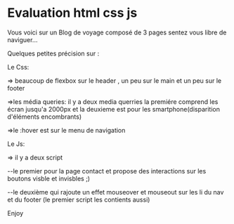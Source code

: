 Evaluation html css js
=

Vous voici sur un Blog de voyage composé de 3 pages sentez vous libre de naviguer...

Quelques petites précision sur :

Le Css:

=> beaucoup de flexbox sur le header , un peu sur le main et un peu sur le footer

=>les média queries: il y a deux media querries
la premiére comprend les écran jusqu'a 2000px
et la deuxieme est pour les smartphone(disparition d'éléments encombrants)

=>le :hover est sur le menu de navigation

Le Js:

=> il y a deux script 

--le premier pour la page contact et propose des interactions sur les boutons visble et invisbles ;)

--le deuxième qui rajoute un effet mouseover et mouseout sur les li du nav et du footer (le premier script les contients aussi)

Enjoy
